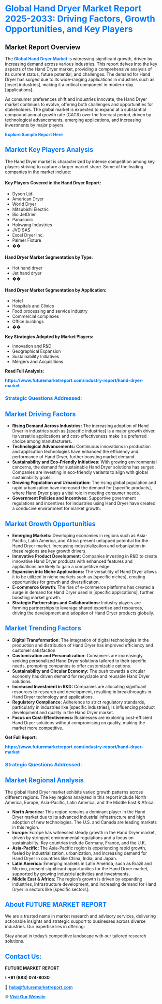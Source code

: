 <h1 style="color: #007BFF;">Global Hand Dryer Market Report 2025-2033: Driving Factors, Growth Opportunities, and Key Players</h1>

<section id="overview">
<h2>Market Report Overview</h2>
<p>The <a href="https://www.futuremarketreport.com/industry-report/hand-dryer-market" style="color: #007BFF; text-decoration: none;"><strong>Global Hand Dryer Market</strong></a> is witnessing significant growth, driven by increasing demand across various industries. This report delves into the key aspects of the Hand Dryer market, providing a comprehensive analysis of its current status, future potential, and challenges. The demand for Hand Dryer has surged due to its wide-ranging applications in industries such as [insert industries], making it a critical component in modern-day [applications].</p>
<p>As consumer preferences shift and industries innovate, the Hand Dryer market continues to evolve, offering both challenges and opportunities for stakeholders. The global market is expected to expand at a substantial compound annual growth rate (CAGR) over the forecast period, driven by technological advancements, emerging applications, and increasing investments by major players.</p>
</section>

<section id="overview">
<p><a href="https://www.futuremarketreport.com/request-sample/reportId=117135" style="color: #007BFF; text-decoration: none;"><strong>Explore Sample Report Here</strong></a></p>
</section>

<section id="key-players">
<h2 style="color: #007BFF;">Market Key Players Analysis</h2>
<p>The Hand Dryer market is characterized by intense competition among key players striving to capture a larger market share. Some of the leading companies in the market include:</p>
<h4>Key Players Covered in the Hand Dryer Report:</h4>
<ul><li>Dyson Ltd.</li><li>American Dryer</li><li>World Dryer</li><li>Mitsubishi Electric</li><li>Bio JetDrier</li><li>Panasonic</li><li>Hokwang Industries</li><li>JVD SAS</li><li>Excel Dryer Inc.</li><li>Palmer Fixture</li><li>��</li></ul>
<h4>Hand Dryer Market Segmentation by Type:</h4>
<ul><li>Hot hand dryer</li><li>Jet hand dryer</li><li>��</li></ul>

<h4>Hand Dryer Market Segmentation by Application:</h4>
<ul><li>Hotel</li><li>Hospitals and Clinics</li><li>Food processing and service industry</li><li>Commercial complexes</li><li>Office buildings</li><li>��</li></ul>
<p><strong>Key Strategies Adopted by Market Players:</strong></p>
<ul>
<li>Innovation and R&D</li>
<li>Geographical Expansion</li>
<li>Sustainability Initiatives</li>
<li>Mergers and Acquisitions</li>
</ul>
</section>

<section>
<p><strong>Read Full Analysis: </strong></p><a href="https://www.futuremarketreport.com/industry-report/hand-dryer-market" style="color: #007BFF; text-decoration: none;"><strong>https://www.futuremarketreport.com/industry-report/hand-dryer-market</strong></a>
<h3 style="color: #007BFF;">Strategic Questions Addressed:</h3>
</section>

<section id="driving-factors">
<h2 style="color: #007BFF;">Market Driving Factors</h2>
<ul>
<li><strong>Rising Demand Across Industries:</strong> The increasing adoption of Hand Dryer in industries such as [specific industries] is a major growth driver. Its versatile applications and cost-effectiveness make it a preferred choice among manufacturers.</li>
<li><strong>Technological Advancements:</strong> Continuous innovations in production and application technologies have enhanced the efficiency and performance of Hand Dryer, further boosting market demand.</li>
<li><strong>Sustainability and Eco-Friendly Initiatives:</strong> With growing environmental concerns, the demand for sustainable Hand Dryer solutions has surged. Companies are investing in eco-friendly variants to align with global sustainability goals.</li>
<li><strong>Growing Population and Urbanization:</strong> The rising global population and rapid urbanization have increased the demand for [specific products], where Hand Dryer plays a vital role in meeting consumer needs.</li>
<li><strong>Government Policies and Incentives:</strong> Supportive government regulations and incentives for industries using Hand Dryer have created a conducive environment for market growth.</li>
</ul>
</section>

<section id="growth-opportunities">
<h2 style="color: #007BFF;">Market Growth Opportunities</h2>
<ul>
<li><strong>Emerging Markets:</strong> Developing economies in regions such as Asia-Pacific, Latin America, and Africa present untapped potential for the Hand Dryer market. Increasing industrialization and urbanization in these regions are key growth drivers.</li>
<li><strong>Innovative Product Development:</strong> Companies investing in R&D to create innovative Hand Dryer products with enhanced features and applications are likely to gain a competitive edge.</li>
<li><strong>Expansion into Niche Applications:</strong> The versatility of Hand Dryer allows it to be utilized in niche markets such as [specific niches], creating opportunities for growth and diversification.</li>
<li><strong>E-commerce Growth:</strong> The rise of e-commerce platforms has created a surge in demand for Hand Dryer used in [specific applications], further boosting market growth.</li>
<li><strong>Strategic Partnerships and Collaborations:</strong> Industry players are forming partnerships to leverage shared expertise and resources, driving the development and adoption of Hand Dryer products globally.</li>
</ul>
</section>

<section id="trending-factors">
<h2 style="color: #007BFF;">Market Trending Factors</h2>
<ul>
<li><strong>Digital Transformation:</strong> The integration of digital technologies in the production and distribution of Hand Dryer has improved efficiency and customer satisfaction.</li>
<li><strong>Customization and Personalization:</strong> Consumers are increasingly seeking personalized Hand Dryer solutions tailored to their specific needs, prompting companies to offer customizable options.</li>
<li><strong>Sustainability and Circular Economy:</strong> The push towards a circular economy has driven demand for recyclable and reusable Hand Dryer solutions.</li>
<li><strong>Increased Investment in R&D:</strong> Companies are allocating significant resources to research and development, resulting in breakthroughs in Hand Dryer technology and applications.</li>
<li><strong>Regulatory Compliance:</strong> Adherence to strict regulatory standards, particularly in industries like [specific industries], is influencing product development and quality in the Hand Dryer market.</li>
<li><strong>Focus on Cost-Effectiveness:</strong> Businesses are exploring cost-efficient Hand Dryer solutions without compromising on quality, making the market more competitive.</li>
</ul>
</section>

<section>
<p><strong>Get Full Report: </strong></p><a href="https://www.futuremarketreport.com/industry-report/hand-dryer-market" style="color: #007BFF; text-decoration: none;"><strong>https://www.futuremarketreport.com/industry-report/hand-dryer-market</strong></a>
<h3 style="color: #007BFF;">Strategic Questions Addressed:</h3>
</section>


<section id="regional-analysis">
<h2 style="color: #007BFF;">Market Regional Analysis</h2>
<p>The global Hand Dryer market exhibits varied growth patterns across different regions. The key regions analyzed in this report include North America, Europe, Asia-Pacific, Latin America, and the Middle East & Africa:</p>
<ul>
<li><strong>North America:</strong> This region remains a dominant player in the Hand Dryer market due to its advanced industrial infrastructure and high adoption of new technologies. The U.S. and Canada are leading markets in this region.</li>
<li><strong>Europe:</strong> Europe has witnessed steady growth in the Hand Dryer market, driven by stringent environmental regulations and a focus on sustainability. Key countries include Germany, France, and the U.K.</li>
<li><strong>Asia-Pacific:</strong> The Asia-Pacific region is experiencing rapid growth, fueled by industrialization, urbanization, and increasing demand for Hand Dryer in countries like China, India, and Japan.</li>
<li><strong>Latin America:</strong> Emerging markets in Latin America, such as Brazil and Mexico, present significant opportunities for the Hand Dryer market, supported by growing industrial activities and investments.</li>
<li><strong>Middle East & Africa:</strong> The region’s growth is driven by expanding industries, infrastructure development, and increasing demand for Hand Dryer in sectors like [specific sectors].</li>
</ul>
</section>

<footer>
<h2 style="color: #007BFF;">About FUTURE MARKET REPORT</h2>
<p>We are a trusted name in market research and advisory services, delivering actionable insights and strategic support to businesses across diverse industries. Our expertise lies in offering:</p>

<p>Stay ahead in today’s competitive landscape with our tailored research solutions.</p>

<h2 style="color: #007BFF;">Contact Us:</h2>
<p><strong>FUTURE MARKET REPORT</strong></p>
<p>📞 <strong>+91 (883) 074-8030</strong></p>
<p>📧 <strong><a href="mailto:help@futuremarketreport.com" style="color: #007BFF;">help@futuremarketreport.com</a></strong></p>
<p>🌐 <strong><a href="https://www.futuremarketreport.com/" style="color: #007BFF;">Visit Our Website</a></strong></p>
</footer>